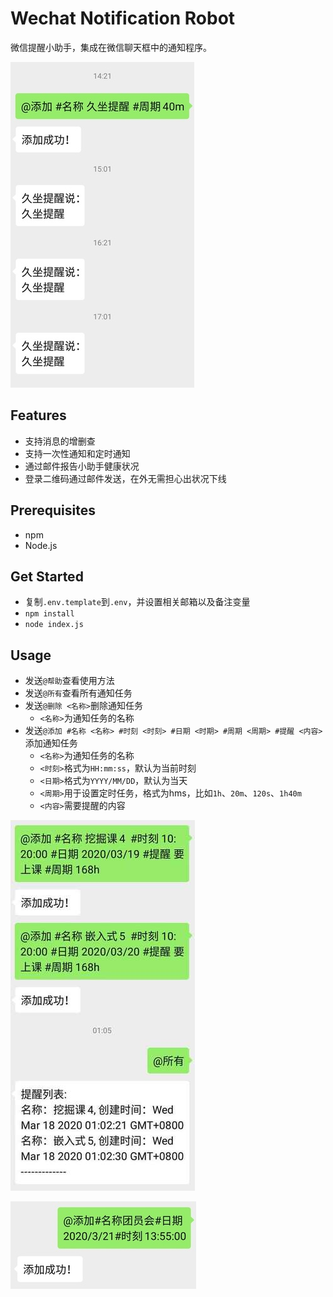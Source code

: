 # Wechat Notification Robot

微信提醒小助手，集成在微信聊天框中的通知程序。

![久坐](./img/592014279.jpg)

## Features

- 支持消息的增删查
- 支持一次性通知和定时通知
- 通过邮件报告小助手健康状况
- 登录二维码通过邮件发送，在外无需担心出状况下线

## Prerequisites
- npm
- Node.js

## Get Started
- 复制`.env.template`到`.env`，并设置相关邮箱以及备注变量
- `npm install`
- `node index.js`

## Usage
- 发送`@帮助`查看使用方法
- 发送`@所有`查看所有通知任务
- 发送`@删除 <名称>`删除通知任务
    - `<名称>`为通知任务的名称
- 发送`@添加 #名称 <名称> #时刻 <时刻> #日期 <时期> #周期 <周期> #提醒 <内容>`添加通知任务
    - `<名称>`为通知任务的名称
    - `<时刻>`格式为`HH:mm:ss`，默认为当前时刻
    - `<日期>`格式为`YYYY/MM/DD`，默认为当天
    - `<周期>`用于设置定时任务，格式为hms，比如`1h`、`20m`、`120s`、`1h40m`
    - `<内容>`需要提醒的内容

![上课](./img/556446195.jpg)

![团员会](./img/416162037.jpg)
